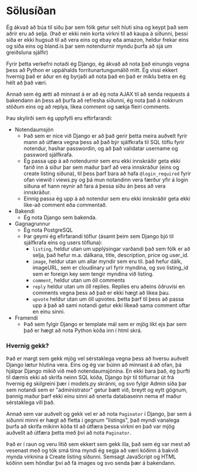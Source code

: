# Sölusíðan
Ég ákvað að búa til síðu þar sem fólk getur selt hluti sína og keypt það sem aðrir eru að selja. (Það er ekki nein korta virkni til að kaupa á síðunni, þessi síða er ekki hugsuð til að vera eins og ebay eða amazon, heldur frekar eins og síða eins og bland.is þar sem notendurnir myndu þurfa að sjá um greiðsluna sjálfir)

Fyrir þetta verkefni notaði ég Django, ég ákvað að nota það einungis vegna þess að Python er uppáhalds forritunartungumálið mitt. Ég vissi ekkert hvernig það er áður en ég byrjaði að nota það en það er miklu betra en ég hélt að það væri.

Annað sem ég ætti að minnast á er að ég nota AJAX til að senda requests á bakendann án þess að þurfa að refresha síðunni, ég nota það á nokkrum stöðum eins og að replya, likea comment og sækja fleiri comments.

Þau skylirði sem ég uppfylli eru eftirfarandi:
+ Notendaumsjón
  - Það sem er nice við Django er að það gerir þetta meira auðvelt fyrir mann að útfæra vegna þess að það býr sjálfkrafa til SQL töflu fyrir notendur, hashar passwordin, og að það validatar username og password sjálfkrafa.
  - Ég passa upp á að notendurnir sem eru ekki innskráðir geta ekki farið inn á síður þar sem maður þarf að vera innskráður (eins og create listing síðuna), til þess þarf bara að hafa `@login_required` fyrir ofan viewið í views.py og þá mun notandinn vera færður yfir á login síðuna ef hann reynir að fara á þessa síðu án þess að vera innskráður.
  - Einnig passa ég upp á að notendur sem eru ekki innskráðir geta ekki like-að comment eða commentað.
+ Bakendi
  - Ég nota Django sem bakenda.
+ Gagnagrunnur
  - Ég nota PostgreSQL
  - Þar geymi ég efirfarandi töflur (ásamt þeim sem Django bjó til sjálfkrafa eins og users töfluna):
    * `listing`, heldur utan um upplýsingar varðandi það sem fólk er að selja, það hefur m.a. dálkana, title, description, price og user_id.
    * `image`, heldur utan um allar myndir sem eru til. það hefur dálk, imageURL, sem er cloudinary url fyrir myndina, og svo listing_id sem er foreign key sem tengir myndina við listing.
    * `comment`, heldur utan um öll comments
    * `reply` heldur utan um öll replies. Replies eru aðeins öðruvísi en comments vegna þess að það er ekki hægt að likea þau.
    * `upvote` heldur utan um öll upvotes. þetta þarf til þess að passa upp á það að sami notandi getur ekki likeað sama comment oftar en einu sinni.
+ Framendi
  - Það sem fylgir Django er template mál sem er mjög líkt ejs þar sem það er hægt að nota Python kóða inn í html skrá.

### Hvernig gekk?

Það er margt sem gekk mjög vel sérstaklega vegna þess að hversu auðvelt Django lætur hlutina vera. Eins og ég var búinn að minnast á að ofan, þá hjálpar Django mikið við með notendaumsjónina. En ekki bara það, ég þurfti til dæmis ekki að skrifa neinn SQL kóða, Django býr til töflurnar út frá hvernig ég skilgreini þær í models.py skránni, og svo fylgir Admin síða þar sem notandi sem er "administrator" getur bætt við, breytt og eytt gögnum, þannig maður þarf ekki einu sinni að snerta databaseinn nema ef maður sérstaklega vill það.

Annað sem var auðvelt og gekk vel er að nota `Paginator` í Django, þar sem á síðunni minni er hægt að fletta í gegnum "listings", það myndi vanalega þurfa að skrifa mikinn kóða til að útfæra þessa virkni en það var mjög auðvellt að útfæra þetta með því að nota `Paginator`.

Það er í raun og veru lítið sem ekkert sem gekk illa, það sem ég var mest að vesenast með og tók smá tíma myndi ég segja að væri kóðinn á bakvið mynda virknina á Create listing síðunni. Semsagt JavaScript og HTML kóðinn sem höndlar því að fá images og svo senda þær á bakendann.
